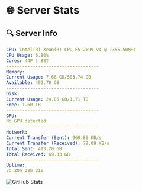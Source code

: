 # 🌐 Server Stats
## 🔍 Server Info
```yaml
CPU: Intel(R) Xeon(R) CPU E5-2699 v4 @ 1355.50MHz
CPU Usage: 6.80%
Cores: 44P | 88T
-----------------------------------
Memory:
Current Usage: 7.68 GB/503.74 GB
Available: 492.70 GB
-----------------------------------
Disk:
Current Usage: 24.05 GB/1.71 TB
Free: 1.60 TB
-----------------------------------
GPU:
No GPU detected
-----------------------------------
Network:
Current Transfer (Sent): 969.86 KB/s
Current Transfer (Received): 79.09 KB/s
Total Sent: 413.20 GB
Total Received: 69.33 GB
-----------------------------------
Uptime:
7d 20h 38m 31s
```
![GitHub Stats](https://img.shields.io/badge/Updated-2025-04-27_13:47:19-blue)
